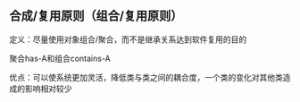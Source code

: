 ## 合成/复用原则（组合/复用原则）
定义：尽量使用对象组合/聚合，而不是继承关系达到软件复用的目的

聚合has-A和组合contains-A

优点：可以使系统更加灵活，降低类与类之间的耦合度，一个类的变化对其他类造成的影响相对较少